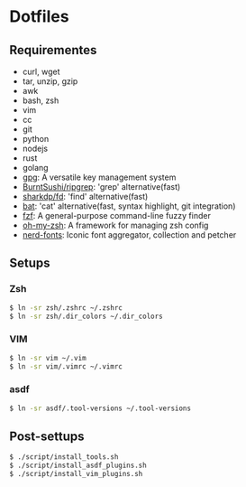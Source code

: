 # Dotfiles

## Requirementes
- curl, wget
- tar, unzip, gzip
- awk
- bash, zsh
- vim
- cc
- git
- python
- nodejs
- rust
- golang
- [gpg](https://www.gnupg.org/): A versatile key management system
- [BurntSushi/ripgrep](https://github.com/BurntSushi/ripgrep): 'grep' alternative(fast)
- [sharkdp/fd](https://github.com/sharkdp/fd): 'find' alternative(fast)
- [bat](https://github.com/sharkdp/bat): 'cat' alternative(fast, syntax highlight, git integration)
- [fzf](https://github.com/junegunn/fzf): A general-purpose command-line fuzzy finder
- [oh-my-zsh](https://github.com/ohmyzsh/ohmyzsh): A framework for managing zsh config
- [nerd-fonts](https://github.com/ryanoasis/nerd-fonts): Iconic font aggregator, collection and petcher


## Setups

### Zsh

```sh
$ ln -sr zsh/.zshrc ~/.zshrc
$ ln -sr zsh/.dir_colors ~/.dir_colors
```

### VIM

```sh
$ ln -sr vim ~/.vim
$ ln -sr vim/.vimrc ~/.vimrc
```

### asdf

```sh
$ ln -sr asdf/.tool-versions ~/.tool-versions
```

## Post-settups

```sh
$ ./script/install_tools.sh
$ ./script/install_asdf_plugins.sh
$ ./script/install_vim_plugins.sh
```

